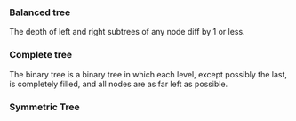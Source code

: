 ### Balanced tree
The depth of left and right subtrees of any node diff by 1 or less.

### Complete tree
The binary tree is a binary tree in which each level, except possibly the last, is completely filled, and all nodes are as far left as possible.

### Symmetric Tree

